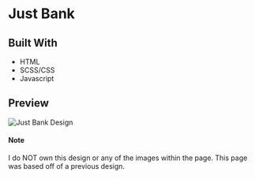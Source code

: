 # Just Bank

## Built With

* HTML
* SCSS/CSS
* Javascript

## Preview
![Just Bank Design](https://raw.githubusercontent.com/JacobCode/bank-page/master/justbank-design.png "Just Bank")

#### Note
I do NOT own this design or any of the images within the page. This page was based off of a previous design.
